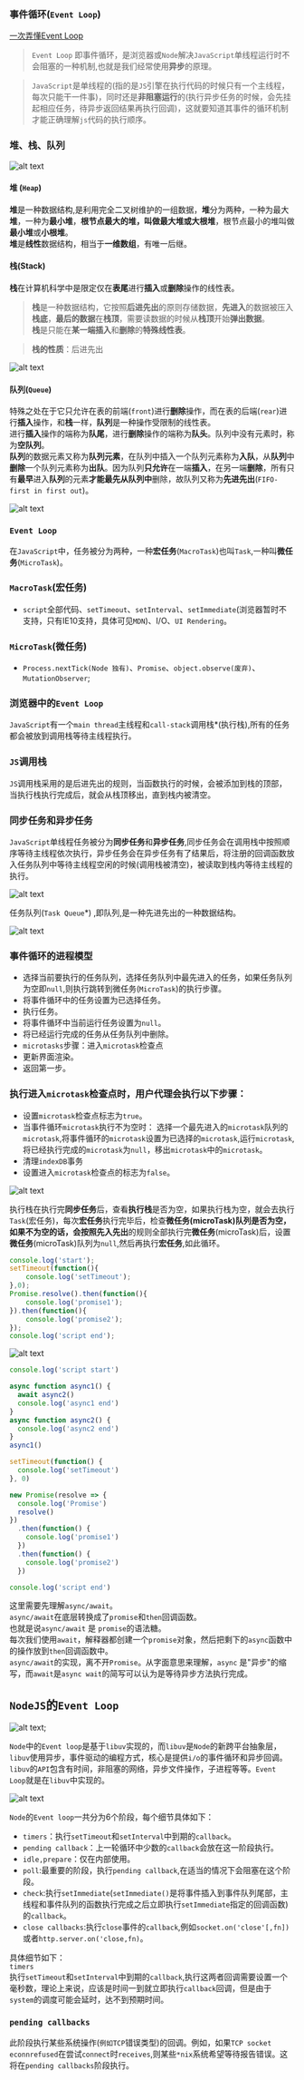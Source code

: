 ### 事件循环(`Event Loop`)  
[一次弄懂Event Loop](https://zhuanlan.zhihu.com/p/55511602)

> `Event Loop` 即事件循环，是浏览器或`Node`解决`JavaScript`单线程运行时不会阻塞的一种机制,也就是我们经常使用**异步**的原理。

> `JavaScript`是单线程的(指的是`JS`引擎在执行代码的时候只有一个主线程，每次只能干一件事)，同时还是**非阻塞运行**的(执行异步任务的时候，会先挂起相应任务，待异步返回结果再执行回调)，这就要知道其事件的循环机制才能正确理解`js`代码的执行顺序。

### 堆、栈、队列  
![alt text](./img/image.png)
#### 堆 (`Heap`)  
**堆**是一种数据结构,是利用完全二叉树维护的一组数据，**堆**分为两种，一种为最大**堆**，一种为**最小堆**，**根节点最大的堆，叫做最大堆或大根堆**，根节点最小的堆叫做**最小堆**或**小根堆**。  
**堆**是**线性**数据结构，相当于**一维数组**，有唯一后继。
#### 栈(Stack)  
**栈**在计算机科学中是限定仅在**表尾**进行**插入**或**删除**操作的线性表。
> **栈**是一种数据结构，它按照**后进先出**的原则存储数据，**先进入**的数据被压入**栈底**，**最后的数据**在**栈顶**，需要读数据的时候从**栈顶**开始**弹出数据**。  
**栈**是只能在**某一端插入**和**删除**的**特殊线性表**。  

> **栈的性质**：后进先出

![alt text](./img/image-1.png)   

#### 队列(`Queue`)  
特殊之处在于它只允许在表的前端(`front`)进行**删除**操作，而在表的后端(`rear`)进行**插入**操作，和**栈**一样，**队列**是一种操作受限制的线性表。   
进行**插入**操作的端称为**队尾**，进行**删除**操作的端称为**队头**。队列中没有元素时，称为**空队列**。   
**队列**的数据元素又称为**队列元素**，在队列中插入一个队列元素称为**入队**，从**队列**中**删除**一个队列元素称为**出队**。因为队列**只允许**在一端**插入**，在另一端**删除**，所有只有**最早**进入**队列**的元素**才能最先从队列中**删除，故队列又称为**先进先出**(`FIFO-first in first out`)。   

![alt text](./img/image-3.png)   

### `Event Loop`  
在`JavaScript`中，任务被分为两种，一种**宏任务**(`MacroTask`)也叫`Task`,一种叫**微任务**(`MicroTask`)。   
### `MacroTask`(宏任务)  
+ `script`全部代码、`setTimeout`、`setInterval`、`setImmediate`(浏览器暂时不支持，只有IE10支持，具体可见`MDN`)、I/O、`UI Rendering`。  
### `MicroTask`(微任务)  
+ `Process.nextTick(Node 独有)`、`Promise`、`object.observe(废弃)`、`MutationObserver`;   
### 浏览器中的`Event Loop`  
`JavaScript`有一个`main thread`主线程和`call-stack`调用栈*(执行栈),所有的任务都会被放到调用栈等待主线程执行。   
### `JS`调用栈   
`JS`调用栈采用的是后进先出的规则，当函数执行的时候，会被添加到栈的顶部，当执行栈执行完成后，就会从栈顶移出，直到栈内被清空。   

### 同步任务和异步任务   
`JavaScript`单线程任务被分为**同步任务**和**异步任务**,同步任务会在调用栈中按照顺序等待主线程依次执行，异步任务会在异步任务有了结果后，将注册的回调函数放入任务队列中等待主线程空闲的时候(调用栈被清空)，被读取到栈内等待主线程的执行。   

![alt text](./img/image-4.png)  

任务队列(`Task Queue`*) ,即队列,是一种先进先出的一种数据结构。 

![alt text](./img/image-5.png)  

### 事件循环的进程模型  
+ 选择当前要执行的任务队列，选择任务队列中最先进入的任务，如果任务队列为空即`null`,则执行跳转到微任务(`MicroTask`)的执行步骤。   
+ 将事件循环中的任务设置为已选择任务。  
+ 执行任务。   
+ 将事件循环中当前运行任务设置为`null`。  
+ 将已经运行完成的任务从任务队列中删除。  
+ `microtasks`步骤：进入`microtask`检查点   
+ 更新界面渲染。
+ 返回第一步。  

### 执行进入`microtask`检查点时，用户代理会执行以下步骤：  
+ 设置`microtask`检查点标志为`true`。  
+ 当事件循环`microtask`执行不为空时：
选择一个最先进入的`microtask`队列的`microtask`,将事件循环的`microtask`设置为已选择的`microtask`,运行`microtask`,将已经执行完成的`microtask`为`null`，移出`microtask`中的`microtask`。   
+ 清理`indexDB`事务  
+ 设置进入`microtask`检查点的标志为`false`。   


![alt text](./img/image-6.gif)  

执行栈在执行完**同步任务**后，查看**执行栈**是否为空，如果执行栈为空，就会去执行`Task`(宏任务)，每次**宏任务**执行完毕后，检查**微任务(microTask)**队列是否为空，如果不为空的话，会按照**先入先出**的规则全部执行完**微任务**(microTask)后，设置**微任务**(microTask)队列为`null`,然后再执行**宏任务**,如此循环。   

```javascript
console.log('start');
setTimeout(function(){
    console.log('setTimeout');
},0);
Promise.resolve().then(function(){
    console.log('promise1');
}).then(function(){
    console.log('promise2');
});
console.log('script end');
```   
![alt text](./img/image-7.gif) 

```javascript
console.log('script start')

async function async1() {
  await async2()
  console.log('async1 end')
}
async function async2() {
  console.log('async2 end') 
}
async1()

setTimeout(function() {
  console.log('setTimeout')
}, 0)

new Promise(resolve => {
  console.log('Promise')
  resolve()
})
  .then(function() {
    console.log('promise1')
  })
  .then(function() {
    console.log('promise2')
  })

console.log('script end')
```  
这里需要先理解`async/await`。  
`async/await`在底层转换成了`promise`和`then`回调函数。  
也就是说`async/await` 是 `promise`的语法糖。   
每次我们使用`await`，解释器都创建一个`promise`对象，然后把剩下的`async`函数中的操作放到`then`回调函数中。  
`async/await`的实现，离不开`Promise`。从字面意思来理解，`async` 是"异步"的缩写，而`await`是`async wait`的简写可以认为是等待异步方法执行完成。   


## `NodeJS`的`Event Loop`  
![alt text](./img/image-8.png);  

`Node`中的`Event loop`是基于`libuv`实现的，而`libuv`是`Node`的新跨平台抽象层，`libuv`使用异步，事件驱动的编程方式，核心是提供`i/o`的事件循环和异步回调。`libuv`的`API`包含有时间，非阻塞的网络，异步文件操作，子进程等等。`Event Loop`就是在`libuv`中实现的。   

![alt text](./img/image-9.png)  

`Node`的`Event loop`一共分为6个阶段，每个细节具体如下：   
+ `timers`：执行`setTimeout`和`setInterval`中到期的`callback`。   
+ `pending callback`：上一轮循环中少数的`callback`会放在这一阶段执行。 
+ `idle,prepare`：仅在内部使用。  
+ `poll`:最重要的阶段，执行`pending callback`,在适当的情况下会阻塞在这个阶段。   
+ `check`:执行`setImmediate`(`setImmediate()`是将事件插入到事件队列尾部，主线程和事件队列的函数执行完成之后立即执行`setImmediate`指定的回调函数)的`callback`。   
+ `close callbacks`:执行`close`事件的`callback`,例如`socket.on('close'[,fn])`或者`http.server.on('close,fn)`。   

具体细节如下：  
`timers`   
执行`setTimeout`和`setInterval`中到期的`callback`,执行这两者回调需要设置一个毫秒数，理论上来说，应该是时间一到就立即执行`callback`回调，但是由于`system`的调度可能会延时，达不到预期时间。      

### `pending callbacks`  
此阶段执行某些系统操作(`例如TCP`错误类型)的回调。例如，如果`TCP socket econnrefused`在尝试`connect`时`receives`,则某些`*nix`系统希望等待报告错误。这将在`pending callbacks`阶段执行。   

